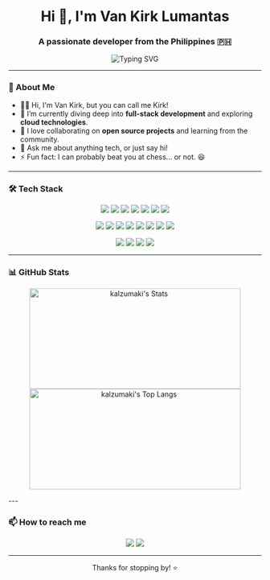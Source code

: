 <h1 align="center">Hi 👋, I'm Van Kirk Lumantas</h1>
<h3 align="center">A passionate developer from the Philippines 🇵🇭</h3>

<p align="center">
  <img src="https://readme-typing-svg.demolab.com?font=Fira+Code&pause=1000&color=2F80ED&center=true&vCenter=true&width=435&lines=Full-stack+Developer;Open+Source+Enthusiast;Lifelong+Learner;Loves+Clean+Code" alt="Typing SVG" />
</p>

---

### 🚀 About Me
- 🧑‍💻 Hi, I'm Van Kirk, but you can call me Kirk!
- 🌱 I’m currently diving deep into **full-stack development** and exploring **cloud technologies**.
- 👯 I love collaborating on **open source projects** and learning from the community.
- 💬 Ask me about anything tech, or just say hi!
- ⚡ Fun fact: I can probably beat you at chess... or not. 😆

---

### 🛠️ Tech Stack
<p align="center">
  <img src="https://img.shields.io/badge/JavaScript-F7DF1E?style=flat&logo=javascript&logoColor=black" />
  <img src="https://img.shields.io/badge/Python-3776AB?style=flat&logo=python&logoColor=white" />
  <img src="https://img.shields.io/badge/TypeScript-3178C6?style=flat&logo=typescript&logoColor=white" />
  <img src="https://img.shields.io/badge/PHP-777BB4?style=flat&logo=php&logoColor=white" />
  <img src="https://img.shields.io/badge/Java-007396?style=flat&logo=java&logoColor=white" />
  <img src="https://img.shields.io/badge/SQL-4479A1?style=flat&logo=mysql&logoColor=white" />
  <img src="https://img.shields.io/badge/CSS-1572B6?style=flat&logo=css3&logoColor=white" />
</p>
<p align="center">
  <img src="https://img.shields.io/badge/React-61DAFB?style=flat&logo=react&logoColor=black" />
  <img src="https://img.shields.io/badge/Node.js-339933?style=flat&logo=node.js&logoColor=white" />
  <img src="https://img.shields.io/badge/Express-000000?style=flat&logo=express&logoColor=white" />
  <img src="https://img.shields.io/badge/Next.js-000000?style=flat&logo=next.js&logoColor=white" />
  <img src="https://img.shields.io/badge/Laravel-FF2D20?style=flat&logo=laravel&logoColor=white" />
  <img src="https://img.shields.io/badge/Spring_Boot-6DB33F?style=flat&logo=spring-boot&logoColor=white" />
  <img src="https://img.shields.io/badge/Socket.IO-010101?style=flat&logo=socket.io&logoColor=white" />
  <img src="https://img.shields.io/badge/shadcn/ui-000?style=flat" />
</p>
<p align="center">
  <img src="https://img.shields.io/badge/Git-F05032?style=flat&logo=git&logoColor=white" />
  <img src="https://img.shields.io/badge/Docker-2496ED?style=flat&logo=docker&logoColor=white" />
  <img src="https://img.shields.io/badge/VS%20Code-007ACC?style=flat&logo=visual-studio-code&logoColor=white" />
  <img src="https://img.shields.io/badge/Postman-FF6C37?style=flat&logo=postman&logoColor=white" />
</p>

---
### 📊 GitHub Stats
<p align="center">
  <img src="https://github-readme-stats.vercel.app/api?username=kalzumaki&show_icons=true&theme=radical&card_width=420" alt="kalzumaki's Stats" width="420" height="200"/>
  <img src="https://github-readme-stats.vercel.app/api/top-langs/?username=kalzumaki&theme=radical&card_width=420&langs_count=5" alt="kalzumaki's Top Langs" width="420" height="200"/>
</p>
---

### 📫 How to reach me
<p align="center">
  <a href="mailto:vankirklumantas.dev@gmail.com"><img src="https://img.shields.io/badge/Gmail-D14836?style=flat&logo=gmail&logoColor=white"/></a>
  <a href="https://www.linkedin.com/in/van-kirk-lumantas-921b10357/"><img src="https://img.shields.io/badge/LinkedIn-0077B5?style=flat&logo=linkedin&logoColor=white"/></a>
</p>

---

<p align="center">Thanks for stopping by! ⭐️</p>
